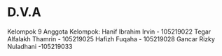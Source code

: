 # D.V.A
Kelompok 9
Anggota Kelompok:
Hanif Ibrahim Irvin - 105219022
Tegar Alfalakh Thamrin - 105219025
Hafizh Fuqaha - 105219028
Gancar Rizky Nuladhani -105219033
